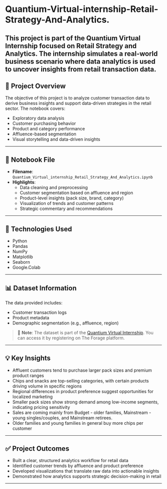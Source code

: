 # Quantium-Virtual-internship-Retail-Strategy-And-Analytics.
This project is part of the Quantium Virtual Internship focused on Retail Strategy and Analytics. The internship simulates a real-world business scenario where data analytics is used to uncover insights from retail transaction data.
---

## 📂 Project Overview

The objective of this project is to analyze customer transaction data to derive business insights and support data-driven strategies in the retail sector. The notebook covers:

- Exploratory data analysis  
- Customer purchasing behavior  
- Product and category performance  
- Affluence-based segmentation  
- Visual storytelling and data-driven insights

---

## 📘 Notebook File

- **Filename**: `Quantium_Virtual_internship_Retail_Strategy_And_Analytics.ipynb`
- **Highlights**:
  - Data cleaning and preprocessing  
  - Customer segmentation based on affluence and region  
  - Product-level insights (pack size, brand, category)  
  - Visualization of trends and customer patterns  
  - Strategic commentary and recommendations

---

## 🧰 Technologies Used

- Python  
- Pandas  
- NumPy  
- Matplotlib  
- Seaborn  
- Google.Colab  

---

## 📊 Dataset Information

The data provided includes:

- Customer transaction logs  
- Product metadata  
- Demographic segmentation (e.g., affluence, region)

> 📎 **Note**: The dataset is part of the [Quantium Virtual Internship](https://www.theforage.com/virtual-internships/prototype/W5aEgncJGBkq5nbzF/Quantium-Retail-Strategy-Virtual-Experience-Program). You can access it by registering on The Forage platform.

---

## 💡 Key Insights

- Affluent customers tend to purchase larger pack sizes and premium product ranges  
- Chips and snacks are top-selling categories, with certain products driving volume in specific regions  
- Regional differences in product preference suggest opportunities for localized marketing  
- Smaller pack sizes show strong demand among low-income segments, indicating pricing sensitivity
- Sales are coming mainly from Budget - older families, Mainstream - young singles/couples, and Mainstream retirees.
- Older families and young families in general buy more chips per customer


---

## ✅ Project Outcomes

- Built a clear, structured analytics workflow for retail data  
- Identified customer trends by affluence and product preference  
- Developed visualizations that translate raw data into actionable insights  
- Demonstrated how analytics supports strategic decision-making in retail  

---


